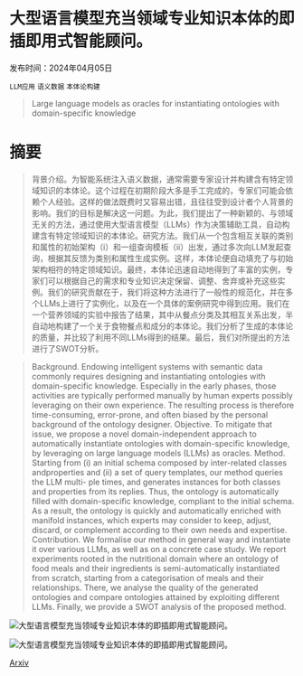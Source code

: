 # 大型语言模型充当领域专业知识本体的即插即用式智能顾问。

发布时间：2024年04月05日

`LLM应用` `语义数据` `本体论构建`

> Large language models as oracles for instantiating ontologies with domain-specific knowledge

# 摘要

> 背景介绍。为智能系统注入语义数据，通常需要专家设计并构建含有特定领域知识的本体论。这个过程在初期阶段大多是手工完成的，专家们可能会依赖个人经验。这样的做法既费时又容易出错，且往往受到设计者个人背景的影响。我们的目标是解决这一问题。为此，我们提出了一种新颖的、与领域无关的方法，通过使用大型语言模型（LLMs）作为决策辅助工具，自动构建含有特定领域知识的本体论。研究方法。我们从一个包含相互关联的类别和属性的初始架构（i）和一组查询模板（ii）出发，通过多次向LLM发起查询，根据其反馈为类别和属性生成实例。这样，本体论便自动填充了与初始架构相符的特定领域知识。最终，本体论迅速自动地得到了丰富的实例，专家们可以根据自己的需求和专业知识决定保留、调整、舍弃或补充这些实例。我们的研究贡献在于，我们将这种方法进行了一般性的规范化，并在多个LLMs上进行了实例化，以及在一个具体的案例研究中得到应用。我们在一个营养领域的实验中报告了结果，其中从餐点分类及其相互关系出发，半自动地构建了一个关于食物餐点和成分的本体论。我们分析了生成的本体论的质量，并比较了利用不同LLMs得到的结果。最后，我们对所提出的方法进行了SWOT分析。

> Background. Endowing intelligent systems with semantic data commonly requires designing and instantiating ontologies with domain-specific knowledge. Especially in the early phases, those activities are typically performed manually by human experts possibly leveraging on their own experience. The resulting process is therefore time-consuming, error-prone, and often biased by the personal background of the ontology designer. Objective. To mitigate that issue, we propose a novel domain-independent approach to automatically instantiate ontologies with domain-specific knowledge, by leveraging on large language models (LLMs) as oracles. Method. Starting from (i) an initial schema composed by inter-related classes andproperties and (ii) a set of query templates, our method queries the LLM multi- ple times, and generates instances for both classes and properties from its replies. Thus, the ontology is automatically filled with domain-specific knowledge, compliant to the initial schema. As a result, the ontology is quickly and automatically enriched with manifold instances, which experts may consider to keep, adjust, discard, or complement according to their own needs and expertise. Contribution. We formalise our method in general way and instantiate it over various LLMs, as well as on a concrete case study. We report experiments rooted in the nutritional domain where an ontology of food meals and their ingredients is semi-automatically instantiated from scratch, starting from a categorisation of meals and their relationships. There, we analyse the quality of the generated ontologies and compare ontologies attained by exploiting different LLMs. Finally, we provide a SWOT analysis of the proposed method.

![大型语言模型充当领域专业知识本体的即插即用式智能顾问。](../../../paper_images/2404.04108/x1.png)

![大型语言模型充当领域专业知识本体的即插即用式智能顾问。](../../../paper_images/2404.04108/x2.png)

[Arxiv](https://arxiv.org/abs/2404.04108)